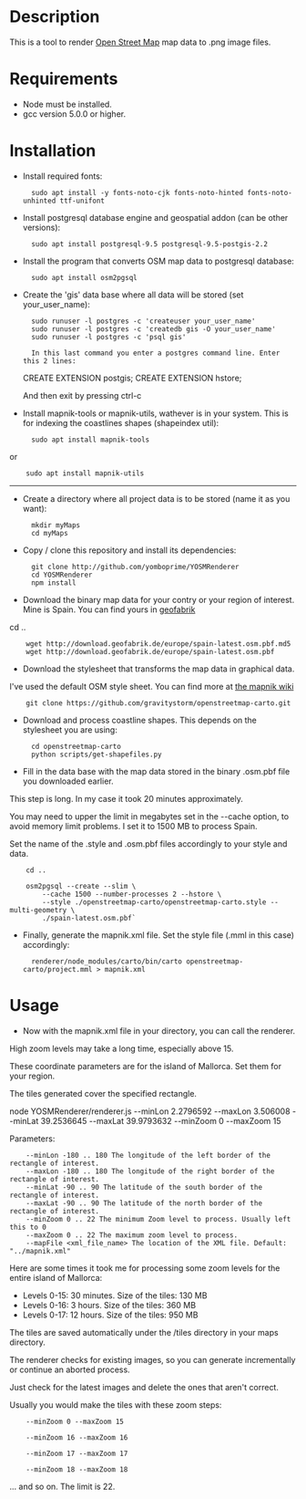 
Description
===========

This is a tool to render [Open Street Map](http://osm.org) map data to .png image files.

Requirements
============

- Node must be installed.
- gcc version 5.0.0 or higher.


Installation
===========

- Install required fonts:

        sudo apt install -y fonts-noto-cjk fonts-noto-hinted fonts-noto-unhinted ttf-unifont

- Install postgresql database engine and geospatial addon (can be other versions):

        sudo apt install postgresql-9.5 postgresql-9.5-postgis-2.2

- Install the program that converts OSM map data to postgresql database:

        sudo apt install osm2pgsql

- Create the 'gis' data base where all data will be stored (set your_user_name):

        sudo runuser -l postgres -c 'createuser your_user_name'
        sudo runuser -l postgres -c 'createdb gis -O your_user_name'
        sudo runuser -l postgres -c 'psql gis'

        In this last command you enter a postgres command line. Enter this 2 lines:

	CREATE EXTENSION postgis;
	CREATE EXTENSION hstore;

	And then exit by pressing ctrl-c

- Install mapnik-tools or mapnik-utils, wathever is in your system.
This is for indexing the coastlines shapes (shapeindex util):

        sudo apt install mapnik-tools

 or

        sudo apt install mapnik-utils

---------------

- Create a directory where all project data is to be stored (name it as you want):

        mkdir myMaps
        cd myMaps

- Copy / clone this repository and install its dependencies:

        git clone http://github.com/yomboprime/YOSMRenderer
        cd YOSMRenderer
        npm install


- Download the binary map data for your contry or your region of interest.
Mine is Spain. You can find yours in [geofabrik](http://download.geofabrik.de)

cd ..

        wget http://download.geofabrik.de/europe/spain-latest.osm.pbf.md5
        wget http://download.geofabrik.de/europe/spain-latest.osm.pbf

- Download the stylesheet that transforms the map data in graphical data.

I've used the default OSM style sheet. You can find more at [the mapnik wiki](https://github.com/mapnik/mapnik/wiki/StyleShare)

        git clone https://github.com/gravitystorm/openstreetmap-carto.git

- Download and process coastline shapes. This depends on the stylesheet you are using:

        cd openstreetmap-carto
        python scripts/get-shapefiles.py

- Fill in the data base with the map data stored in the binary .osm.pbf file you downloaded earlier.

This step is long. In my case it took 20 minutes approximately.

You may need to upper the limit in megabytes set in the --cache option, to avoid memory limit problems. I set it to 1500 MB to process Spain.

Set the name of the .style and .osm.pbf files accordingly to your style and data.

        cd ..

        osm2pgsql --create --slim \
            --cache 1500 --number-processes 2 --hstore \
            --style ./openstreetmap-carto/openstreetmap-carto.style --multi-geometry \
            ./spain-latest.osm.pbf`

- Finally, generate the mapnik.xml file. Set the style file (.mml in this case) accordingly:

        renderer/node_modules/carto/bin/carto openstreetmap-carto/project.mml > mapnik.xml


Usage
=====

- Now with the mapnik.xml file in your directory, you can call the renderer.

High zoom levels may take a long time, especially above 15.

These coordinate parameters are for the island of Mallorca. Set them for your region.

The tiles generated cover the specified rectangle.

node YOSMRenderer/renderer.js --minLon 2.2796592 --maxLon 3.506008 --minLat 39.2536645 --maxLat 39.9793632 --minZoom 0 --maxZoom 15

Parameters:

        --minLon -180 .. 180 The longitude of the left border of the rectangle of interest.
        --maxLon -180 .. 180 The longitude of the right border of the rectangle of interest.
        --minLat -90 .. 90 The latitude of the south border of the rectangle of interest.
        --maxLat -90 .. 90 The latitude of the north border of the rectangle of interest.
        --minZoom 0 .. 22 The minimum Zoom level to process. Usually left this to 0
        --maxZoom 0 .. 22 The maximum zoom level to process.
        --mapFile <xml_file_name> The location of the XML file. Default: "../mapnik.xml"

Here are some times it took me for processing some zoom levels for the entire island of Mallorca:

 - Levels 0-15: 30 minutes. Size of the tiles: 130 MB
 - Levels 0-16: 3 hours. Size of the tiles: 360 MB
 - Levels 0-17: 12 hours. Size of the tiles: 950 MB

The tiles are saved automatically under the /tiles directory in your maps directory.

The renderer checks for existing images, so you can generate incrementally or continue an aborted process.

Just check for the latest images and delete the ones that aren't correct.

Usually you would make the tiles with these zoom steps:

        --minZoom 0 --maxZoom 15

        --minZoom 16 --maxZoom 16

        --minZoom 17 --maxZoom 17

        --minZoom 18 --maxZoom 18

... and so on. The limit is 22.
